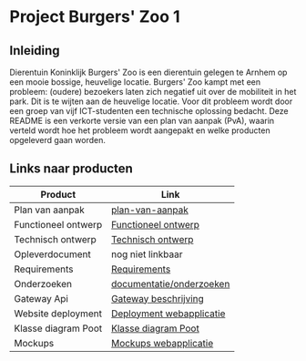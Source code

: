# Project Burgers' Zoo 1

## Inleiding

Dierentuin Koninklijk Burgers' Zoo is een dierentuin gelegen te Arnhem op een mooie bossige, heuvelige locatie. Burgers' Zoo kampt met een probleem: (oudere) bezoekers laten zich negatief uit over de mobiliteit in het park. Dit is te wijten aan de heuvelige locatie. Voor dit probleem wordt door een groep van vijf ICT-studenten een technische oplossing bedacht. Deze README is een verkorte versie van een plan van aanpak (PvA), waarin verteld wordt hoe het probleem wordt aangepakt en welke producten opgeleverd gaan worden.

## Links naar producten

| Product             | Link |
|---------------------|------|
| Plan van aanpak     |[plan-van-aanpak](deliverables/plan%20van%20aanpak.md)|
| Functioneel ontwerp |[Functioneel ontwerp](deliverables/functioneel%20ontwerp.md)|
| Technisch ontwerp |[Technisch ontwerp](deliverables/functioneel%20ontwerp.md)|
| Opleverdocument |nog niet linkbaar|
| Requirements        |[Requirements](documentatie/requirements)|
| Onderzoeken         |[documentatie/onderzoeken](documentatie/onderzoeken)|
| Gateway Api                 |[Gateway beschrijving](documentatie/api)|
| Website deployment  |[Deployment webapplicatie](documentatie/deployment)|
| Klasse diagram Poot  | [Klasse diagram Poot](documentatie/iot-klassediagram/)|
| Mockups             |[Mockups webapplicatie](documentatie/mockups)|
